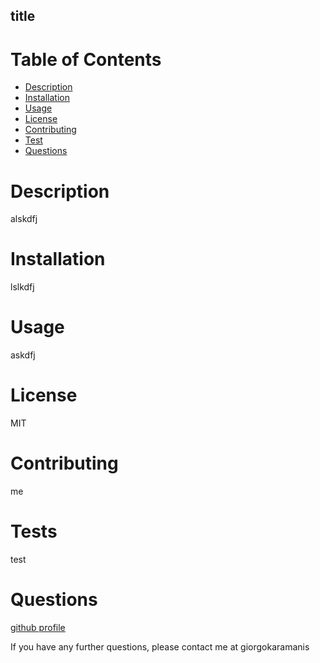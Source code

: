 ## title

# Table of Contents 
- [Description](#description)
- [Installation](#installation)
- [Usage](#usage)
- [License](#license)
- [Contributing](#contributing)
- [Test](#tests)
- [Questions](#questions)

# Description
alskdfj

# Installation
lslkdfj

# Usage
askdfj

# License
MIT

# Contributing 
me

# Tests
test

# Questions
[github profile](https://github.com/gkaramanis1)

If you have any further questions, please contact me at giorgokaramanis
